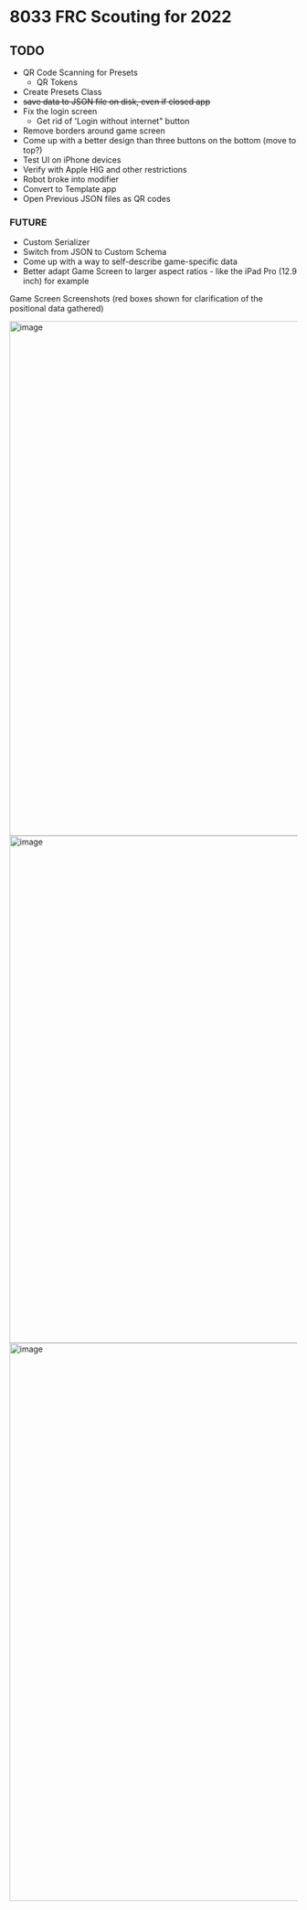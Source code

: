 # 8033 FRC Scouting for 2022

## TODO
- QR Code Scanning for Presets
   - QR Tokens
- Create Presets Class
- ~~save data to JSON file on disk, even if closed app~~
- Fix the login screen
   - Get rid of 'Login without internet" button
- Remove borders around game screen
- Come up with a better design than three buttons on the bottom (move to top?)
- Test UI on iPhone devices
- Verify with Apple HIG and other restrictions
- Robot broke into modifier
- Convert to Template app
- Open Previous JSON files as QR codes

### FUTURE
- Custom Serializer
- Switch from JSON to Custom Schema
- Come up with a way to self-describe game-specific data
- Better adapt Game Screen to larger aspect ratios - like the iPad Pro (12.9 inch) for example

Game Screen Screenshots (red boxes shown for clarification of the positional data gathered)

<img width="901" alt="image" src="https://user-images.githubusercontent.com/70717139/201489938-9de6d19c-629d-4abf-a06c-9c3018b653df.png">
<img width="888" alt="image" src="https://user-images.githubusercontent.com/70717139/201489940-bd8c7620-f1d5-470a-a196-85ac27dacdb1.png">
<img width="977" alt="image" src="https://user-images.githubusercontent.com/70717139/201489942-8aba9ced-1e46-439d-abb2-141b5fff9e94.png">
